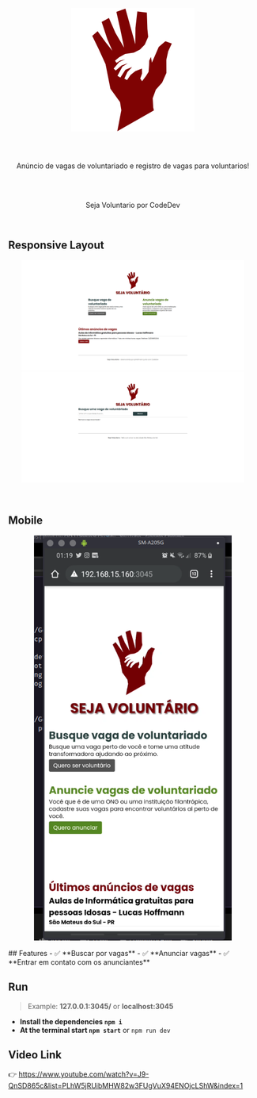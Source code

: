 <h1 align="center">
</br>
  <img src="./public/assets/img/logo.png" width="250">
</br>
</br>
</h1>
<p align="center">Anúncio de vagas de voluntariado e registro de vagas para voluntarios!</p>
</br>
</br>
<p align="center">Seja Voluntario por CodeDev</p>
</br>
<h2>Responsive Layout</h2>
<p align="center">
  <img src="./public/assets/shots/pc-1.png" width=450 title="Login">
  <img src="./public/assets/shots/pc-2.png" width=450 title="Login">
</p>
</br>
<h2>Mobile</h2>
<p align="center">
  <img src="./public/assets/shots/phone-1.png" width=400 title="Login">
</p>
## Features
- ✅ **Buscar por vagas**
- ✅ **Anunciar vagas**
- ✅ **Entrar em contato com os anunciantes**

## Run
> Example: **127.0.0.1:3045/** or **localhost:3045**

- **Install the dependencies `npm i`**
- **At the terminal start `npm start`** or `npm run dev`

## Video Link
👉 https://www.youtube.com/watch?v=J9-QnSD865c&list=PLhW5jRUibMHW82w3FUgVuX94ENOjcLShW&index=1
